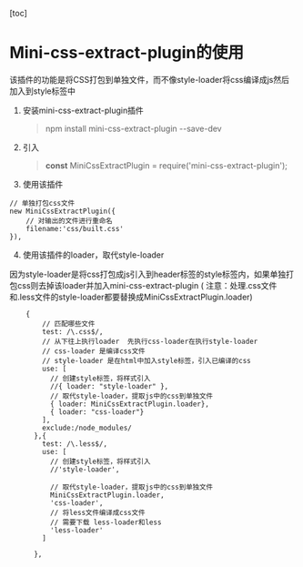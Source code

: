 [toc]

# Mini-css-extract-plugin的使用
该插件的功能是将CSS打包到单独文件，而不像style-loader将css编译成js然后加入到style标签中

1. 安装mini-css-extract-plugin插件

   >  npm install mini-css-extract-plugin --save-dev

2. 引入

   > **const** MiniCssExtractPlugin = require('mini-css-extract-plugin');

3. 使用该插件

```
// 单独打包css文件
new MiniCssExtractPlugin({
	// 对输出的文件进行重命名
	filename:'css/built.css'
}),
```

4. 使用该插件的loader，取代style-loader

因为style-loader是将css打包成js引入到header标签的style标签内，如果单独打包css则去掉该loader并加入mini-css-extract-plugin ( 注意：处理.css文件和.less文件的style-loader都要替换成MiniCssExtractPlugin.loader)

```
	{
        // 匹配哪些文件
        test: /\.css$/,
        // 从下往上执行loader  先执行css-loader在执行style-loader
        // css-loader 是编译css文件
        // style-loader 是在html中加入style标签，引入已编译的css
        use: [ 
          // 创建style标签，将样式引入
          //{ loader: "style-loader" },
          // 取代style-loader，提取js中的css到单独文件
          { loader: MiniCssExtractPlugin.loader},
          { loader: "css-loader"}
        ],
        exclude:/node_modules/
      },{
        test: /\.less$/,
        use: [
          // 创建style标签，将样式引入
          //'style-loader',

          // 取代style-loader，提取js中的css到单独文件
          MiniCssExtractPlugin.loader,
          'css-loader',
          // 将less文件编译成css文件
          // 需要下载 less-loader和less
          'less-loader'
        ]
        
      },
```